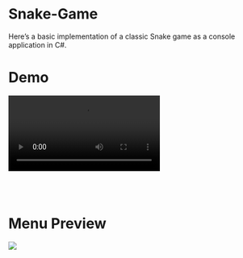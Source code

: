 # Snake-Game
 Here’s a basic implementation of a classic Snake game as a console application in C#.


<h1>Demo</h1>
<video  src="https://github.com/user-attachments/assets/e7bb45d2-256d-4331-a866-cfced4301034" loop></video> 

<br><br>

<h1>Menu Preview</h1>
<image src="https://github.com/user-attachments/assets/6e6254d3-c49c-4b1c-826e-f91681f75252"></image>

